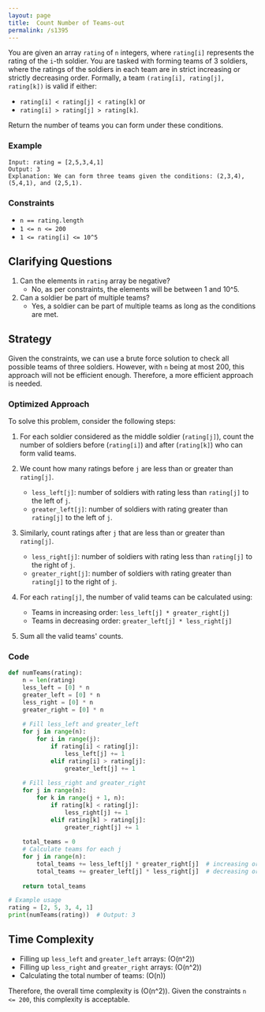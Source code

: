 ```yaml
---
layout: page
title:  Count Number of Teams-out
permalink: /s1395
---
```


You are given an array `rating` of `n` integers, where `rating[i]` represents the rating of the `i`-th soldier. You are tasked with forming teams of 3 soldiers, where the ratings of the soldiers in each team are in strict increasing or strictly decreasing order. Formally, a team `(rating[i], rating[j], rating[k])` is valid if either:

- `rating[i] < rating[j] < rating[k]` or
- `rating[i] > rating[j] > rating[k]`.

Return the number of teams you can form under these conditions.

### Example
```
Input: rating = [2,5,3,4,1]
Output: 3
Explanation: We can form three teams given the conditions: (2,3,4), (5,4,1), and (2,5,1).
```

### Constraints
- `n == rating.length`
- `1 <= n <= 200`
- `1 <= rating[i] <= 10^5`

## Clarifying Questions

1. Can the elements in `rating` array be negative?
   - No, as per constraints, the elements will be between 1 and 10^5.
2. Can a soldier be part of multiple teams?
   - Yes, a soldier can be part of multiple teams as long as the conditions are met.

## Strategy

Given the constraints, we can use a brute force solution to check all possible teams of three soldiers. However, with `n` being at most 200, this approach will not be efficient enough. Therefore, a more efficient approach is needed.

### Optimized Approach

To solve this problem, consider the following steps:

1. For each soldier considered as the middle soldier (`rating[j]`), count the number of soldiers before (`rating[i]`) and after (`rating[k]`) who can form valid teams.
   
2. We count how many ratings before `j` are less than or greater than `rating[j]`.
   - `less_left[j]`: number of soldiers with rating less than `rating[j]` to the left of `j`.
   - `greater_left[j]`: number of soldiers with rating greater than `rating[j]` to the left of `j`.

3. Similarly, count ratings after `j` that are less than or greater than `rating[j]`.
   - `less_right[j]`: number of soldiers with rating less than `rating[j]` to the right of `j`.
   - `greater_right[j]`: number of soldiers with rating greater than `rating[j]` to the right of `j`.

4. For each `rating[j]`, the number of valid teams can be calculated using:
   - Teams in increasing order: `less_left[j] * greater_right[j]`
   - Teams in decreasing order: `greater_left[j] * less_right[j]`

5. Sum all the valid teams' counts.

### Code

```python
def numTeams(rating):
    n = len(rating)
    less_left = [0] * n
    greater_left = [0] * n
    less_right = [0] * n
    greater_right = [0] * n
    
    # Fill less_left and greater_left
    for j in range(n):
        for i in range(j):
            if rating[i] < rating[j]:
                less_left[j] += 1
            elif rating[i] > rating[j]:
                greater_left[j] += 1
                
    # Fill less_right and greater_right
    for j in range(n):
        for k in range(j + 1, n):
            if rating[k] < rating[j]:
                less_right[j] += 1
            elif rating[k] > rating[j]:
                greater_right[j] += 1
                
    total_teams = 0
    # Calculate teams for each j
    for j in range(n):
        total_teams += less_left[j] * greater_right[j]  # increasing order
        total_teams += greater_left[j] * less_right[j]  # decreasing order
        
    return total_teams

# Example usage
rating = [2, 5, 3, 4, 1]
print(numTeams(rating))  # Output: 3
```

## Time Complexity

- Filling up `less_left` and `greater_left` arrays: \(O(n^2)\)
- Filling up `less_right` and `greater_right` arrays: \(O(n^2)\)
- Calculating the total number of teams: \(O(n)\)

Therefore, the overall time complexity is \(O(n^2)\). Given the constraints `n <= 200`, this complexity is acceptable.